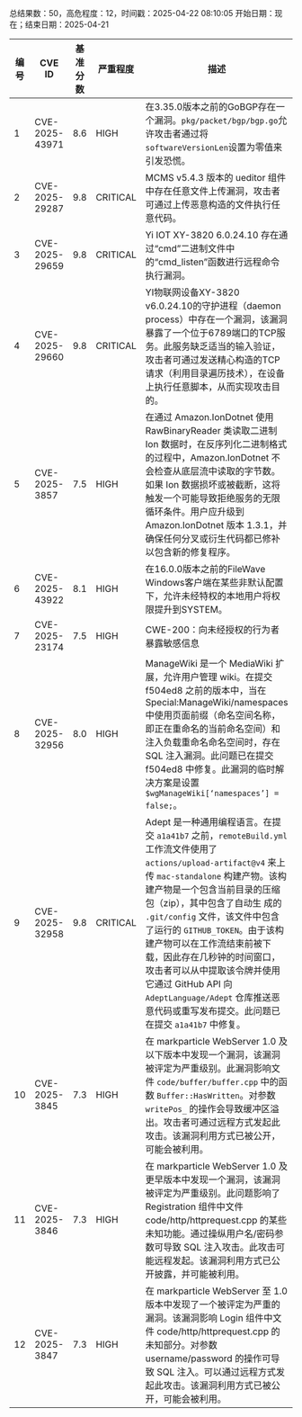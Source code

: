 总结果数：50，高危程度：12，时间戳：2025-04-22 08:10:05
开始日期：现在；结束日期：2025-04-21

| 编号 | CVE ID | 基准分数 | 严重程度 | 描述 | 参考资料 |
|-----|--------|------------|----------|-------------|------------|
| 1 | CVE-2025-43971 | 8.6  | HIGH | 在3.35.0版本之前的GoBGP存在一个漏洞。`pkg/packet/bgp/bgp.go`允许攻击者通过将`softwareVersionLen`设置为零值来引发恐慌。 | [1]https://github.com/osrg/gobgp/commit/08a001e06d90e8bcc190084c66992f46f62c0986<br>[2]https://github.com/osrg/gobgp/compare/v3.34.0...v3.35.0 |
| 2 | CVE-2025-29287 | 9.8  | CRITICAL | MCMS v5.4.3 版本的 ueditor 组件中存在任意文件上传漏洞，攻击者可通过上传恶意构造的文件执行任意代码。 | [1]http://cms.com<br>[2]https://gist.github.com/erdan111/38dcb5150b523436fe01249b2542f02f#file-cve-2025-29287<br>[3]https://gitee.com/mingSoft/MCMS/issues/IBOOTX<br>[4]https://gitee.com/mingSoft/MCMS/issues/IBOOTX |
| 3 | CVE-2025-29659 | 9.8  | CRITICAL |  Yi IOT XY-3820 6.0.24.10 存在通过“cmd”二进制文件中的“cmd_listen”函数进行远程命令执行漏洞。 | [1]https://github.com/Yasha-ops/RCE-YiIOT<br>[2]https://github.com/Yasha-ops/vulnerability-research/tree/master/CVE-2025-29659<br>[3]https://github.com/Yasha-ops/vulnerability-research/tree/master/CVE-2025-29659 |
| 4 | CVE-2025-29660 | 9.8  | CRITICAL | YI物联网设备XY-3820 v6.0.24.10的守护进程（daemon process）中存在一个漏洞，该漏洞暴露了一个位于6789端口的TCP服务。此服务缺乏适当的输入验证，攻击者可通过发送精心构造的TCP请求（利用目录遍历技术），在设备上执行任意脚本，从而实现攻击目的。 | [1]https://github.com/Yasha-ops/RCE-YiIOT<br>[2]https://github.com/Yasha-ops/vulnerability-research/tree/master/CVE-2025-29660 |
| 5 | CVE-2025-3857 | 7.5  | HIGH | 在通过 Amazon.IonDotnet 使用 RawBinaryReader 类读取二进制 Ion 数据时，在反序列化二进制格式的过程中，Amazon.IonDotnet 不会检查从底层流中读取的字节数。如果 Ion 数据损坏或被截断，这将触发一个可能导致拒绝服务的无限循环条件。用户应升级到 Amazon.IonDotnet 版本 1.3.1，并确保任何分叉或衍生代码都已修补以包含新的修复程序。 | [1]https://aws.amazon.com/security/security-bulletins/AWS-2025-009/<br>[2]https://github.com/amazon-ion/ion-dotnet/security/advisories/GHSA-gm2p-wf5c-w3pj |
| 6 | CVE-2025-43922 | 8.1  | HIGH | 在16.0.0版本之前的FileWave Windows客户端在某些非默认配置下，允许未经特权的本地用户将权限提升到SYSTEM。 | [1]https://kb.filewave.com/books/downloads/page/filewave-version-1603 |
| 7 | CVE-2025-23174 | 7.5  | HIGH | CWE-200：向未经授权的行为者暴露敏感信息 | [1]https://www.gov.il/en/departments/dynamiccollectors/cve_advisories_listing?skip=0 |
| 8 | CVE-2025-32956 | 8.0  | HIGH | ManageWiki 是一个 MediaWiki 扩展，允许用户管理 wiki。在提交 f504ed8 之前的版本中，当在 Special:ManageWiki/namespaces 中使用页面前缀（命名空间名称，即正在重命名的当前命名空间）和注入负载重命名命名空间时，存在 SQL 注入漏洞。此问题已在提交 f504ed8 中修复。此漏洞的临时解决方案是设置 `$wgManageWiki[‘namespaces’] = false;`。 | [1]https://github.com/miraheze/ManageWiki/commit/f504ed8eeb59b57ebb90f93cd44f23da4c5bc4c9<br>[2]https://github.com/miraheze/ManageWiki/security/advisories/GHSA-gg42-cv66-f5x7 |
| 9 | CVE-2025-32958 | 9.8  | CRITICAL | Adept 是一种通用编程语言。在提交 `a1a41b7` 之前，`remoteBuild.yml` 工作流文件使用了 `actions/upload-artifact@v4` 来上传 `mac-standalone` 构建产物。该构建产物是一个包含当前目录的压缩包（zip），其中包含了自动生 成的 `.git/config` 文件，该文件中包含了运行的 `GITHUB_TOKEN`。由于该构建产物可以在工作流结束前被下载，因此存在几秒钟的时间窗口，攻击者可以从中提取该令牌并使用它通过 GitHub API 向 `AdeptLanguage/Adept` 仓库推送恶意代码或重写发布提交。此问题已在提交 `a1a41b7` 中修复。 | [1]https://github.com/AdeptLanguage/Adept/commit/a1a41b72cdf1bebfc0cf6d7b3a8350e6406b2220<br>[2]https://github.com/AdeptLanguage/Adept/security/advisories/GHSA-8c7v-vccv-cx4q |
| 10 | CVE-2025-3845 | 7.3  | HIGH | 在 markparticle WebServer 1.0 及以下版本中发现一个漏洞，该漏洞被评定为严重级别。此漏洞影响文件 `code/buffer/buffer.cpp` 中的函数 `Buffer::HasWritten`。对参数 `writePos_` 的操作会导致缓冲区溢出。攻击者可通过远程方式发起此攻击。该漏洞利用方式已被公开，可能会被利用。 | [1]https://magnificent-dill-351.notion.site/Arbitrary-Memory-Writing-in-WebServer-1-0-1d1c693918ed80889711ebd44f7f9a31<br>[2]https://vuldb.com/?ctiid.305773<br>[3]https://vuldb.com/?id.305773<br>[4]https://vuldb.com/?submit.556273 |
| 11 | CVE-2025-3846 | 7.3  | HIGH | 在 markparticle WebServer 1.0 及更早版本中发现一个漏洞，该漏洞被评定为严重级别。此问题影响了 Registration 组件中文件 code/http/httprequest.cpp 的某些未知功能。通过操纵用户名/密码参数可导致 SQL 注入攻击。此攻击可能远程发起。该漏洞利用方式已公开披露，并可能被利用。 | [1]https://magnificent-dill-351.notion.site/SQL-Injection-of-Login-in-WebServer-1-0-1d1c693918ed800b847bcc28bd691b7c<br>[2]https://magnificent-dill-351.notion.site/SQL-Injection-of-Register-in-WebServer-1-0-1d1c693918ed80b69a0bfcd9b685de46<br>[3]https://vuldb.com/?ctiid.305774<br>[4]https://vuldb.com/?id.305774<br>[5]https://vuldb.com/?submit.556274 |
| 12 | CVE-2025-3847 | 7.3  | HIGH | 在 markparticle WebServer 至 1.0 版本中发现了一个被评定为严重的漏洞。该漏洞影响 Login 组件中文件 code/http/httprequest.cpp 的未知部分。对参数 username/password 的操作可导致 SQL 注入。可以通过远程方式发起此攻击。该漏洞利用方式已被公开，可能会被利用。 | [1]https://magnificent-dill-351.notion.site/SQL-Injection-of-Login-in-WebServer-1-0-1d1c693918ed800b847bcc28bd691b7c<br>[2]https://vuldb.com/?ctiid.305775<br>[3]https://vuldb.com/?id.305775<br>[4]https://vuldb.com/?submit.556275 |